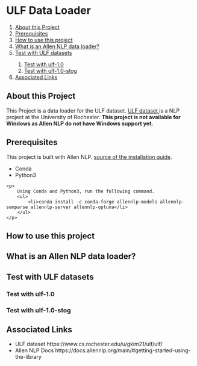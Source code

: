 <h1>ULF Data Loader</h1>

<nav>
    <ol>
       <li><a href="#1">About this Project</a></li> 
       <li><a href="#2">Prerequisites</a></li>
       <li><a href="#3">How to use this project</a></li>
       <li><a href="#4">What is an Allen NLP data loader?</a></li>
       <li><a href="#5">Test with ULF datasets</a></li>
        <ol>
            <li><a href="#5-1">Test with ulf-1.0</a></li>
            <li><a href="#5-2">Test with ulf-1.0-stog</a></li>
        </ol>
        <li><a href="#6">Associated Links</a></li>
    </ol>
</nav>

<div id="1">
    <h2>About this Project</h2>
    <p>
        This Project is a data loader for the ULF dataset.
        <a href="https://www.cs.rochester.edu/u/gkim21/ulf/ulf/">
            ULF dataset
        </a> is a NLP project at the University of Rochester.
        <b>This project is not available for Windows as Allen NLP do not have Windows support yet.</b>
    </p>
</div>

<div id="2">
    <h2>Prerequisites</h2>
    <p>
        This project is built with Allen NLP.
        <a href="https://docs.allennlp.org/main/#getting-started-using-the-library">source of the installation guide</a>.
        <ul>
            <li>Conda</li>
            <li>Python3</li>
        </ul>
    </p>

    <p>
        Using Conda and Python3, run the following command.
        <ul>
            <li>conda install -c conda-forge allennlp-models allennlp-semparse allennlp-server allennlp-optuna</li>
        </ul>
    </p>
</div>

<div id="3">
    <h2>How to use this project</h2>
    
</div>

<div id="4">
    <h2>What is an Allen NLP data loader?</h2>
    
</div>

<div id="5">
    <h2>Test with ULF datasets</h2>
</div>

<div id="5-1">
    <h3>Test with ulf-1.0</h3>
</div>

<div id="5-2">
    <h3>Test with ulf-1.0-stog</h3>
</div>

<div id="6">
    <h2>Associated Links</h2>
    <ul>
        <li>ULF dataset https://www.cs.rochester.edu/u/gkim21/ulf/ulf/</li>
        <li>Allen NLP Docs https://docs.allennlp.org/main/#getting-started-using-the-library</li>
    </ul>
</div>


